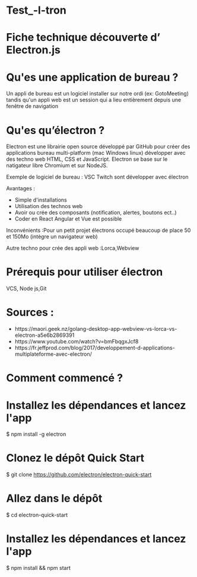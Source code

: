 # Test_-l-tron

# Fiche technique découverte d’ Electron.js

# Qu'es une application de bureau ?
Un appli de bureau est un logiciel installer sur notre ordi (ex: GotoMeeting) tandis qu'un appli web est un session qui a lieu entièrement depuis une fenêtre de navigation<br>

# Qu'es qu’électron ?
Electron est une librairie open source développé par GitHub pour créer des applications bureau multi-platform (mac Windows linux) développer avec des techno web HTML, CSS et JavaScript. Electron se base sur le natigateur libre Chromium et sur NodeJS.<br>

Exemple de logiciel de bureau : VSC Twitch sont développer avec électron<br>

Avantages :
<ul>
<li>Simple d'installations</li>
<li>Utilisation des technos web</li>
<li>Avoir ou crée des composants (notification, alertes, boutons ect..)</li>
<li>Coder en React Angular et Vue est possible</li>

</ul>


Inconvénients :Pour un petit projet électrons occupé beaucoup de place 50 et 150Mo (intègre un navigateur web)<br>

Autre techno pour crée des appli web :Lorca,Webview<br>


# Prérequis pour utiliser électron
VCS, Node js,Git
# Sources :
<ul>
<li>https://maori.geek.nz/golang-desktop-app-webview-vs-lorca-vs-electron-a5e6b2869391</li>
<li>https://www.youtube.com/watch?v=bmFbqgxJcf8</li>
<li>https://fr.jeffprod.com/blog/2017/developpement-d-applications-multiplateforme-avec-electron/</li>
</ul>

# Comment commencé ?

# Installez les dépendances et lancez l'app
$ npm install -g electron

# Clonez le dépôt Quick Start
$ git clone https://github.com/electron/electron-quick-start

# Allez dans le dépôt
$ cd electron-quick-start

# Installez les dépendances et lancez l'app
$ npm install && npm start




